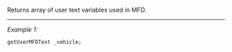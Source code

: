 Returns array of user text variables used in MFD.


---
*Example 1:*
```sqf
getUserMFDText _vehicle;
```
